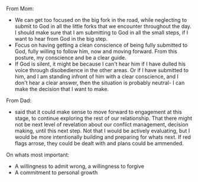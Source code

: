 From Mom:
- We can get too focused on the big fork in the road, while neglecting to submit to God in all the little forks that we encounter throughout the day. I should make sure that I am submitting to God in all the small steps, if I want to hear from God in the big step.
- Focus on having getting a clean conscience of being fully submitted to God, fully willing to follow him, now and moving forward. From this posture, my conscience and be a clear guide. 
- If God is silent, it might be because I can't hear him if I have dulled his voice through disobedience in the other areas. Or if I have submitted to him, and I am standing infront of him with a clear conscience, and I don't hear a clear answer, then the situation is probably neutral- I can make the decision that I want to make.

From Dad:
- said that it could make sense to move forward to engagement at this stage, to continue exploring the rest of our relationship. That there might not be next level of revelation about our conflict management, decision making, until this next step. Not that I would be actively evaluating, but I would be more intentionally building and preparing for whats next. If red flags arrose, they could be dealt with and plans could be ammended.

On whats most important:
- A willingness to admit wrong, a willingness to forgive
- A commitment to personal growth